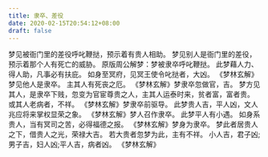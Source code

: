 ```yaml
---
title: 隶卒、差役
date: 2020-02-15T20:54:12+08:00
draft: false
---
```


梦见被衙门里的差役呼叱鞭挞，预示着有贵人相助。
梦见别人是衙门里的差役，预示着那个人有死亡的威胁。
原版周公解梦：梦被隶卒呼叱鞭挞。
此梦藉人力、得人助，凡事必有扶庇。
如身至冥府，见冥王使令叱挞者，大凶。
《梦林玄解》梦见他人是隶卒。
主其人有死丧之厄。
《梦林玄解》梦隶卒忽做官，吉。
梦方见其人，是隶卒下贱，忽变为官宦尊贵之人，主其人运泰时来，贫者富，富者贵。
或其人老病者，不祥。
《梦林玄解》梦隶卒前驱导。
此梦贵人吉，平人凶，文人兆应将来掌权显荣之象。
《梦林玄解》梦人召作隶卒。
此梦平人有小遇。
如身系贵人，当有冥司之苦，必得福德之报。
《梦林玄解》梦身为隶卒。
梦此者居贵人之下，借贵人之光，荣禄大吉。
若大贵者忽梦为此，主有不祥。
小人吉，君子凶;男子吉，妇人凶;平人吉，病者凶。
《梦林玄解》